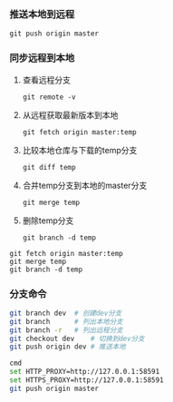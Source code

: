 ### 推送本地到远程

```shell
git push origin master
```

### 同步远程到本地

1. 查看远程分支

   ```shell
   git remote -v
   ```

2. 从远程获取最新版本到本地

   ```shell
   git fetch origin master:temp
   ```

3. 比较本地仓库与下载的temp分支

   ```shell
   git diff temp
   ```

4. 合并temp分支到本地的master分支

   ```shell
   git merge temp
   ```

5. 删除temp分支

   ```shell
   git branch -d temp
   ```

   

```
git fetch origin master:temp
git merge temp
git branch -d temp
```



### 分支命令

```bash
git branch dev	# 创建dev分支
git branch 		# 列出本地分支
git branch -r	# 列出远程分支
git checkout dev	# 切换到dev分支
git push origin dev	# 推送本地
```



```bash
cmd
set HTTP_PROXY=http://127.0.0.1:58591
set HTTPS_PROXY=http://127.0.0.1:58591
git push origin master
```

























